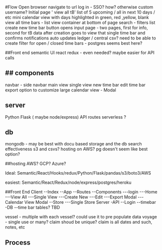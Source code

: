 #Flow
Open browser
navigate to url
log in - SSO? how? otherwise custom username?
Initial page ' view all tB'
list of 5 upcoming / all in next 10 days / etc
mini calendar view with days highlighted in green, red ,yellow, blank
view all time bars - list view container at bottom of page
search - filters list
create new time bar button
opens input page - two pages, first for info, second for tB data
after creation goes to view that single time bar and confirms notifications
auto updates ledger / central csv?
need to be able to create filter for open / closed time bars - postgres seems best here?

##Front end
semantic UI
react
redux - even needed? maybe easier for API calls

## ## components

navbar - side navbar
main view
single view
new time bar
edit time bar
export option to customize
large calendar view - Modal

## server

Python
Flask ( maybe node/express)
API routes
serverless ?

## db

mongodb - may be best with docu based storage and the db search effectiveness
s3 and csvs?
hosting on AWS?
pg doesn't seem like best option?

##hosting
AWS? GCP? Azure?

Ideal: Semantic/React/Hooks/redux/Python/Flask/pandas/s3/boto3/AWS

easiest: Semantic/React/Redux/node/express/postgres/heroku

<!-- Components -->

##Front End
Client
--Index
--App
--Routes
--Components
---login
---Home
---View All
---Single View
---Create New
---Edit
---Export Modal
---Calendar View Modal
--Store
---Single Store
Server
-API
--Login
--timebar
-DB
--time bar tables? TBD

<!-- all the time bar CRUD routes -->

vessel - multiple with each vessel? could use it to pre populate data
voyage - single use or many?
claim shoud be unique? claim is all dates and such, notes, etc

## Process
